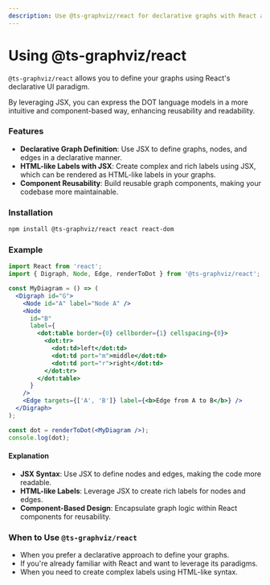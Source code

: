 ```yaml
---
description: Use @ts-graphviz/react for declarative graphs with React and JSX.
---
```


# Using @ts-graphviz/react

`@ts-graphviz/react` allows you to define your graphs using React's declarative UI paradigm.

By leveraging JSX, you can express the DOT language models in a more intuitive and component-based way, enhancing reusability and readability.

### Features

* **Declarative Graph Definition**: Use JSX to define graphs, nodes, and edges in a declarative manner.
* **HTML-like Labels with JSX**: Create complex and rich labels using JSX, which can be rendered as HTML-like labels in your graphs.
* **Component Reusability**: Build reusable graph components, making your codebase more maintainable.

### Installation

```bash
npm install @ts-graphviz/react react react-dom
```

### Example

```jsx
import React from 'react';
import { Digraph, Node, Edge, renderToDot } from '@ts-graphviz/react';

const MyDiagram = () => (
  <Digraph id="G">
    <Node id="A" label="Node A" />
    <Node
      id="B"
      label={
        <dot:table border={0} cellborder={1} cellspacing={0}>
          <dot:tr>
            <dot:td>left</dot:td>
            <dot:td port="m">middle</dot:td>
            <dot:td port="r">right</dot:td>
          </dot:tr>
        </dot:table>
      }
    />
    <Edge targets={['A', 'B']} label={<b>Edge from A to B</b>} />
  </Digraph>
);

const dot = renderToDot(<MyDiagram />);
console.log(dot);
```

#### Explanation

* **JSX Syntax**: Use JSX to define nodes and edges, making the code more readable.
* **HTML-like Labels**: Leverage JSX to create rich labels for nodes and edges.
* **Component-Based Design**: Encapsulate graph logic within React components for reusability.

### When to Use `@ts-graphviz/react`

* When you prefer a declarative approach to define your graphs.
* If you're already familiar with React and want to leverage its paradigms.
* When you need to create complex labels using HTML-like syntax.

